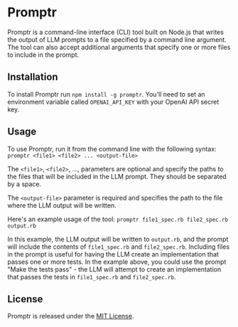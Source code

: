 # Promptr

Promptr is a command-line interface (CLI) tool built on Node.js that writes the output of LLM prompts to a file specified by a command line argument. The tool can also accept additional arguments that specify one or more files to include in the prompt.

## Installation

To install Promptr run `npm install -g promptr`. You'll need to set an environment variable called `OPENAI_API_KEY` with your OpenAI API secret key.


## Usage

To use Promptr, run it from the command line with the following syntax:
`promptr <file1> <file2> ... <output-file>`

The `<file1>`, `<file2>`, ..., parameters are optional and specify the paths to the files that will be included in the LLM prompt. They should be separated by a space.

The `<output-file>` parameter is required and specifies the path to the file where the LLM output will be written.

Here's an example usage of the tool:
`promptr file1_spec.rb file2_spec.rb output.rb`


In this example, the LLM output will be written to `output.rb`, and the prompt will include the contents of `file1_spec.rb` and `file2_spec.rb`. Including files in the prompt is useful for having the LLM create an implementation that passes one or more tests. In the example above, you could use the prompt "Make the tests pass" - the LLM will attempt to create an implementation that passes the tests in `file1_spec.rb` and `file2_spec.rb`.


## License

Promptr is released under the [MIT License](https://opensource.org/licenses/MIT).


